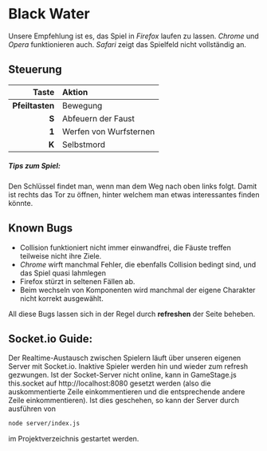 # Black Water
Unsere Empfehlung ist es, das Spiel in *Firefox* laufen zu lassen.
*Chrome* und *Opera* funktionieren auch. *Safari* zeigt das Spielfeld nicht vollständig an.

## Steuerung

| Taste           | Aktion                 |
| ---------------:|:---------------------- |
| **Pfeiltasten** | Bewegung               |
| **S**           | Abfeuern der Faust     |
| **1**           | Werfen von Wurfsternen |
| **K**           | Selbstmord             |

##### Tips zum Spiel: 
Den Schlüssel findet man, wenn man dem Weg nach oben links folgt. 
Damit ist rechts das Tor zu öffnen, hinter welchem man etwas interessantes finden könnte.

## Known Bugs
- Collision funktioniert nicht immer einwandfrei, die Fäuste treffen teilweise nicht ihre Ziele.
- *Chrome* wirft manchmal Fehler, die ebenfalls Collision bedingt sind, und das Spiel quasi lahmlegen
- Firefox stürzt in seltenen Fällen ab.
- Beim wechseln von Komponenten wird manchmal der eigene Charakter nicht korrekt ausgewählt.

All diese Bugs lassen sich in der Regel durch **refreshen** der Seite beheben.

## Socket.io Guide:
Der Realtime-Austausch zwischen Spielern läuft über unseren eigenen Server mit Socket.io.
Inaktive Spieler werden hin und wieder zum refresh gezwungen.
Ist der Socket-Server nicht online, kann in GameStage.js this.socket auf http://localhost:8080 gesetzt werden 
(also die auskommentierte Zeile einkommentieren und die entsprechende andere Zeile einkommentieren).
Ist dies geschehen, so kann der Server durch ausführen von 

```Bash
node server/index.js
```

im Projektverzeichnis gestartet werden. 
